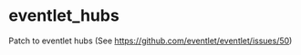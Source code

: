 eventlet_hubs
=============

Patch to eventlet hubs (See https://github.com/eventlet/eventlet/issues/50)
